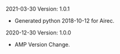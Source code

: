 2021-03-30 Version: 1.0.1
- Generated python 2018-10-12 for Airec.

2020-12-30 Version: 1.0.0
- AMP Version Change.


